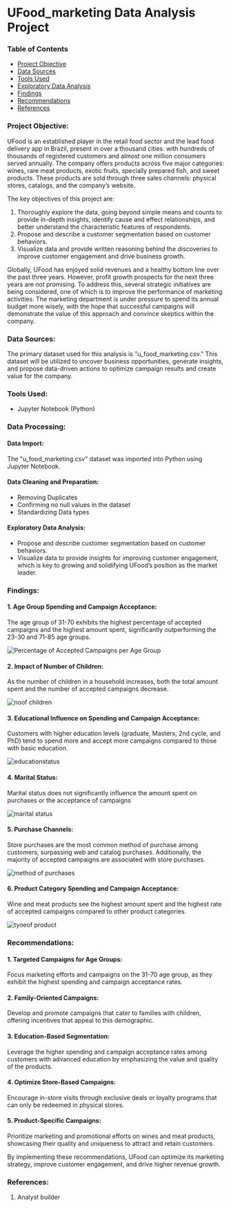 # UFood_marketing Data Analysis Project

### Table of Contents

- [Project Objective](#project-objective)
- [Data Sources](#data-sources)
- [Tools Used](#tools-used)
- [Exploratory Data Analysis](#exploratory-data-analysis)
- [Findings](#findings)
- [Recommendations](#recommendations)
- [References](#references)

### Project Objective: 

UFood is an established player in the retail food sector and the lead food delivery app in Brazil, present in over a thousand cities. with hundreds of thousands of registered customers and almost one million consumers served annually. The company offers products across five major categories: wines, rare meat products, exotic fruits, specially prepared fish, and sweet products. These products are sold through three sales channels: physical stores, catalogs, and the company’s website.

The key objectives of this project are:

1. Thoroughly explore the data, going beyond simple means and counts to provide in-depth insights, identify cause and effect relationships, and better understand the characteristic features of respondents.
2. Propose and describe a customer segmentation based on customer behaviors.
3. Visualize data and provide written reasoning behind the discoveries to improve customer engagement and drive business growth.

Globally, UFood has enjoyed solid revenues and a healthy bottom line over the past three years. However, profit growth prospects for the next three years are not promising. To address this, several strategic initiatives are being considered, one of which is to improve the performance of marketing activities. The marketing department is under pressure to spend its annual budget more wisely, with the hope that successful campaigns will demonstrate the value of this approach and convince skeptics within the company.

### Data Sources:

The primary dataset used for this analysis is "u_food_marketing.csv." This dataset will be utilized to uncover business opportunities, generate insights, and propose data-driven actions to optimize campaign results and create value for the company.

### Tools Used:

- Jupyter Notebook (Python) 

### Data Processing:

#### Data Import:

The "u_food_marketing.csv" dataset was imported into Python using Jupyter Notebook.

#### Data Cleaning and Preparation: 

- Removing Duplicates
- Confirming no null values in the dataset
- Standardizing Data types

#### Exploratory Data Analysis: 

- Propose and describe customer segmentation based on customer behaviors.
- Visualize data to provide insights for improving customer engagement, which is key to growing and solidifying UFood’s position as the market leader.
 
### Findings:

#### 1. Age Group Spending and Campaign Acceptance:
   The age group of 31-70 exhibits the highest percentage of accepted campaigns and the highest amount spent, significantly outperforming the 23-30 and 71-85 age groups.
  
   ![Percentage of Accepted Campaigns per Age Group](https://github.com/ftresa93/UFood_marketing/assets/172086899/d231a73d-42d1-457d-94cc-9a87f8763340)

#### 2. Impact of Number of Children: 
As the number of children in a household increases, both the total amount spent and the number of accepted campaigns decrease.
  
   ![noof children](https://github.com/ftresa93/UFood_marketing/assets/172086899/b70886b2-f4b0-499e-a8da-91ab54b3d7aa)

#### 3. Educational Influence on Spending and Campaign Acceptance: 
Customers with higher education levels (graduate, Masters, 2nd cycle, and PhD) tend to spend more and accept more campaigns compared to those with basic education.
  
  ![educationstatus](https://github.com/ftresa93/UFood_marketing/assets/172086899/10987f72-1f4f-4e66-8e36-913e9ebc50b5)

#### 4. Marital Status: 
Marital status does not significantly influence the amount spent on purchases or the acceptance of campaigns

  ![marital status](https://github.com/ftresa93/UFood_marketing/assets/172086899/bd755e37-6e6c-4dad-995f-aa1e1d4d2198)

#### 5. Purchase Channels: 
Store purchases are the most common method of purchase among customers, surpassing web and catalog purchases. Additionally, the majority of accepted campaigns are associated with store purchases.

  ![method of purchases](https://github.com/ftresa93/UFood_marketing/assets/172086899/d256e3cd-694c-4a2e-9dc1-ac76ae09d3c8)

#### 6. Product Category Spending and Campaign Acceptance: 
Wine and meat products see the highest amount spent and the highest rate of accepted campaigns compared to other product categories.

  ![tyoeof product](https://github.com/ftresa93/UFood_marketing/assets/172086899/b6a302dc-413b-4709-8156-0fd7e18929ce)


### Recommendations:

#### 1. Targeted Campaigns for Age Groups:
  Focus marketing efforts and campaigns on the 31-70 age group, as they exhibit the highest spending and campaign acceptance rates.
#### 2. Family-Oriented Campaigns: 
Develop and promote campaigns that cater to families with children, offering incentives that appeal to this demographic.
#### 3. Education-Based Segmentation: 
Leverage the higher spending and campaign acceptance rates among customers with advanced education by emphasizing the value and quality of the products.
#### 4. Optimize Store-Based Campaigns: 
Encourage in-store visits through exclusive deals or loyalty programs that can only be redeemed in physical stores.
#### 5. Product-Specific Campaigns:
Prioritize marketing and promotional efforts on wines and meat products, showcasing their quality and uniqueness to attract and retain customers.

 By implementing these recommendations, UFood can optimize its marketing strategy, improve customer engagement, and drive higher revenue growth.
  
### References:

1.  Analyst builder
